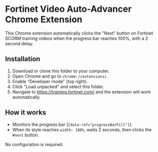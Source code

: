 # Fortinet Video Auto-Advancer Chrome Extension

This Chrome extension automatically clicks the "Next" button on Fortinet SCORM training videos when the progress bar reaches 100%, with a 2 second delay.

## Installation
1. Download or clone this folder to your computer.
2. Open Chrome and go to `chrome://extensions/`.
3. Enable "Developer mode" (top right).
4. Click "Load unpacked" and select this folder.
5. Navigate to https://training.fortinet.com/ and the extension will work automatically.

## How it works
- Monitors the progress bar (`[data-ref="progressBarFill"]`).
- When its style reaches `width: 100%`, waits 2 seconds, then clicks the `#next` button.

No configuration is required.
